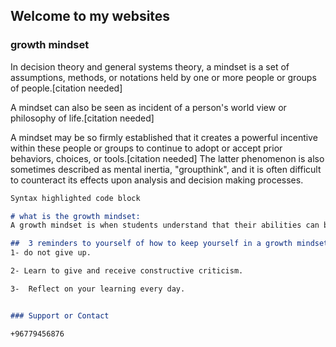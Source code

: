 ## Welcome to my websites


### growth mindset
In decision theory and general systems theory, a mindset is a set of assumptions, methods, or notations held by one or more people or groups of people.[citation needed]

A mindset can also be seen as incident of a person's world view or philosophy of life.[citation needed]

A mindset may be so firmly established that it creates a powerful incentive within these people or groups to continue to adopt or accept prior behaviors, choices, or tools.[citation needed] The latter phenomenon is also sometimes described as mental inertia, "groupthink", and it is often difficult to counteract its effects upon analysis and decision making processes.


```markdown
Syntax highlighted code block

# what is the growth mindset:
A growth mindset is when students understand that their abilities can be developed

##  3 reminders to yourself of how to keep yourself in a growth mindset
1- do not give up.

2- Learn to give and receive constructive criticism.

3-  Reflect on your learning every day.


### Support or Contact

+96779456876
